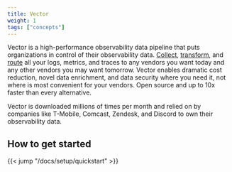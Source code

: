 ```yaml
---
title: Vector
weight: 1
tags: ["concepts"]
---
```


Vector is a high-performance observability data pipeline that puts organizations in control of their observability data. [Collect], [transform], and [route] all your logs, metrics, and traces to any vendors you want today and any other vendors you may want tomorrow. Vector enables dramatic cost reduction, novel data enrichment, and data security where you need it, not where is most convenient for your vendors. Open source and up to 10x faster than every alternative.

Vector is downloaded millions of times per month and relied on by companies like T-Mobile, Comcast, Zendesk, and Discord to own their observability data.

## How to get started

{{< jump "/docs/setup/quickstart" >}}

[collect]: /docs/reference/configuration/sources
[route]: /docs/reference/configuration/sinks
[transform]: /docs/reference/configuration/transforms
